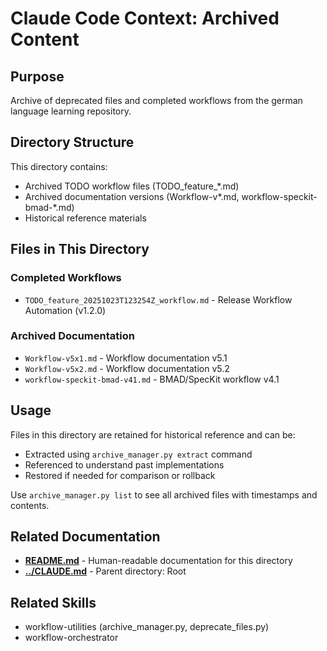 # Claude Code Context: Archived Content

## Purpose

Archive of deprecated files and completed workflows from the german language learning repository.

## Directory Structure

This directory contains:
- Archived TODO workflow files (TODO_feature_*.md)
- Archived documentation versions (Workflow-v*.md, workflow-speckit-bmad-*.md)
- Historical reference materials

## Files in This Directory

### Completed Workflows
- `TODO_feature_20251023T123254Z_workflow.md` - Release Workflow Automation (v1.2.0)

### Archived Documentation
- `Workflow-v5x1.md` - Workflow documentation v5.1
- `Workflow-v5x2.md` - Workflow documentation v5.2
- `workflow-speckit-bmad-v41.md` - BMAD/SpecKit workflow v4.1

## Usage

Files in this directory are retained for historical reference and can be:
- Extracted using `archive_manager.py extract` command
- Referenced to understand past implementations
- Restored if needed for comparison or rollback

Use `archive_manager.py list` to see all archived files with timestamps and contents.


## Related Documentation

- **[README.md](README.md)** - Human-readable documentation for this directory
- **[../CLAUDE.md](../CLAUDE.md)** - Parent directory: Root

## Related Skills

- workflow-utilities (archive_manager.py, deprecate_files.py)
- workflow-orchestrator